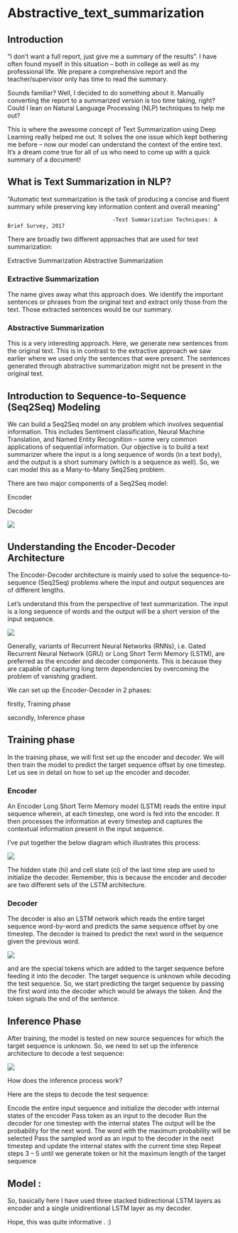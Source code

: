 # Abstractive_text_summarization
## Introduction
“I don’t want a full report, just give me a summary of the results”. I have often found myself in this situation – both in college as well as my professional life. We prepare a comprehensive report and the teacher/supervisor only has time to read the summary.

Sounds familiar? Well, I decided to do something about it. Manually converting the report to a summarized version is too time taking, right? Could I lean on Natural Language Processing (NLP) techniques to help me out?

This is where the awesome concept of Text Summarization using Deep Learning really helped me out. It solves the one issue which kept bothering me before – now our model can understand the context of the entire text. It’s a dream come true for all of us who need to come up with a quick summary of a document!

## What is Text Summarization in NLP?
“Automatic text summarization is the task of producing a concise and fluent summary while preserving key information content and overall meaning”

                                     -Text Summarization Techniques: A Brief Survey, 2017
There are broadly two different approaches that are used for text summarization:

Extractive Summarization
Abstractive Summarization

### Extractive Summarization
The name gives away what this approach does. We identify the important sentences or phrases from the original text and extract only those from the text. Those extracted sentences would be our summary.

### Abstractive Summarization
This is a very interesting approach. Here, we generate new sentences from the original text. This is in contrast to the extractive approach we saw earlier where we used only the sentences that were present. The sentences generated through abstractive summarization might not be present in the original text.

## Introduction to Sequence-to-Sequence (Seq2Seq) Modeling
We can build a Seq2Seq model on any problem which involves sequential information. This includes Sentiment classification, Neural Machine Translation, and Named Entity Recognition – some very common applications of sequential information.
Our objective is to build a text summarizer where the input is a long sequence of words (in a text body), and the output is a short summary (which is a sequence as well). So, we can model this as a Many-to-Many Seq2Seq problem.

There are two major components of a Seq2Seq model:

Encoder

Decoder


![](https://cdn.analyticsvidhya.com/wp-content/uploads/2019/05/final.jpg)

## Understanding the Encoder-Decoder Architecture
The Encoder-Decoder architecture is mainly used to solve the sequence-to-sequence (Seq2Seq) problems where the input and output sequences are of different lengths.

Let’s understand this from the perspective of text summarization. The input is a long sequence of words and the output will be a short version of the input sequence.

![](https://cdn.analyticsvidhya.com/wp-content/uploads/2019/06/first.jpg.jpg)

Generally, variants of Recurrent Neural Networks (RNNs), i.e. Gated Recurrent Neural Network (GRU) or Long Short Term Memory (LSTM), are preferred as the encoder and decoder components. This is because they are capable of capturing long term dependencies by overcoming the problem of vanishing gradient.

We can set up the Encoder-Decoder in 2 phases:

firstly, Training phase

secondly, Inference phase

## Training phase
In the training phase, we will first set up the encoder and decoder. We will then train the model to predict the target sequence offset by one timestep. Let us see in detail on how to set up the encoder and decoder.

 

### Encoder

An Encoder Long Short Term Memory model (LSTM) reads the entire input sequence wherein, at each timestep, one word is fed into the encoder. It then processes the information at every timestep and captures the contextual information present in the input sequence.

I’ve put together the below diagram which illustrates this process:

![](https://cdn.analyticsvidhya.com/wp-content/uploads/2019/05/61.jpg)

The hidden state (hi) and cell state (ci) of the last time step are used to initialize the decoder. Remember, this is because the encoder and decoder are two different sets of the LSTM architecture.

 

### Decoder

The decoder is also an LSTM network which reads the entire target sequence word-by-word and predicts the same sequence offset by one timestep. The decoder is trained to predict the next word in the sequence given the previous word.

![](https://cdn.analyticsvidhya.com/wp-content/uploads/2019/05/71.jpg)


<start> and <end> are the special tokens which are added to the target sequence before feeding it into the decoder. The target sequence is unknown while decoding the test sequence. So, we start predicting the target sequence by passing the first word into the decoder which would be always the <start> token. And the <end> token signals the end of the sentence.
  
## Inference Phase
After training, the model is tested on new source sequences for which the target sequence is unknown. So, we need to set up the inference architecture to decode a test sequence:


![](https://cdn.analyticsvidhya.com/wp-content/uploads/2019/05/82.jpg)

How does the inference process work?

Here are the steps to decode the test sequence:

Encode the entire input sequence and initialize the decoder with internal states of the encoder
Pass <start> token as an input to the decoder
Run the decoder for one timestep with the internal states
The output will be the probability for the next word. The word with the maximum probability will be selected
Pass the sampled word as an input to the decoder in the next timestep and update the internal states with the current time step
Repeat steps 3 – 5 until we generate <end> token or hit the maximum length of the target sequence
  
## Model :

So, basically here I have used three stacked bidirectional LSTM layers as encoder and a single unidirentional LSTM layer as my decoder.


Hope, this was quite informative . :)
